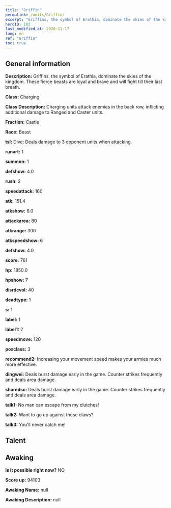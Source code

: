 ```yaml
---
title: "Griffin"
permalink: /units/Griffin/
excerpt: "Griffins, the symbol of Erathia, dominate the skies of the kingdom. These fierce beasts are loyal and brave and will fight till their last breath."
heroID: 103
last_modified_at: 2020-11-17
lang: en
ref: "Griffin"
toc: true
---
```

## General information
 **Description:** Griffins, the symbol of Erathia, dominate the skies of the kingdom. These fierce beasts are loyal and brave and will fight till their last breath.

 **Class:** Charging

 **Class Description:** Charging units attack enemies in the back row, inflicting additional damage to Ranged and Caster units.

 **Fraction:** Castle

 **Race:** Beast

 **tsl:** Dive: Deals damage to 3 opponent units when attacking.

 **runart:** 1

 **summon:** 1

 **defshow:** 4.0

 **rush:** 2

 **speedattack:** 160

 **atk:** 151.4

 **atkshow:** 6.0

 **attackarea:** 80

 **atkrange:** 300

 **atkspeedshow:** 6

 **defshow:** 4.0

 **score:** 761

 **hp:** 1850.0

 **hpshow:** 7

 **disrdcvol:** 40

 **deadtype:** 1

 **s:** 1

 **label:** 1

 **label1:** 2

 **speedmove:** 120

 **posclass:** 3

 **recommend2:** Increasing your movement speed makes your armies much more effective.

 **dingwei:** Deals burst damage early in the game. Counter strikes frequently and deals area damage.

 **sharedsc:** Deals burst damage early in the game. Counter strikes frequently and deals area damage.

 **talk1:** No man can escape from my clutches!

 **talk2:** Want to go up against these claws?

 **talk3:** You'll never catch me!

## Talent
## Awaking
 **Is it possible right now?** NO

 **Score up:** 94103

 **Awaking Name:** null

 **Awaking Description:** null

